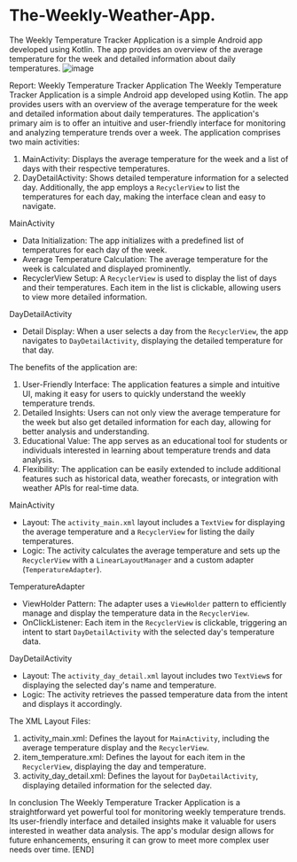 # The-Weekly-Weather-App.
The Weekly Temperature Tracker Application is a simple Android app developed using Kotlin. The app provides an overview of the average temperature for the week and detailed information about daily temperatures. 
![image](https://github.com/Moteno52/The-Weekly-Weather-App./assets/167721584/61310170-4b64-4c49-9b4b-da6868224bc1)

Report: Weekly Temperature Tracker Application
The Weekly Temperature Tracker Application is a simple Android app developed using Kotlin. The app provides users with an overview of the average temperature for the week and detailed information about daily temperatures. The application's primary aim is to offer an intuitive and user-friendly interface for monitoring and analyzing temperature trends over a week.
The application comprises two main activities:
1. MainActivity: Displays the average temperature for the week and a list of days with their respective temperatures.
2. DayDetailActivity: Shows detailed temperature information for a selected day.
Additionally, the app employs a `RecyclerView` to list the temperatures for each day, making the interface clean and easy to navigate.

MainActivity
- Data Initialization: The app initializes with a predefined list of temperatures for each day of the week.
- Average Temperature Calculation: The average temperature for the week is calculated and displayed prominently.
- RecyclerView Setup: A `RecyclerView` is used to display the list of days and their temperatures. Each item in the list is clickable, allowing users to view more detailed information.

DayDetailActivity
- Detail Display: When a user selects a day from the `RecyclerView`, the app navigates to `DayDetailActivity`, displaying the detailed temperature for that day.

The benefits of the application are: 
1. User-Friendly Interface: The application features a simple and intuitive UI, making it easy for users to quickly understand the weekly temperature trends.
2. Detailed Insights: Users can not only view the average temperature for the week but also get detailed information for each day, allowing for better analysis and understanding.
3. Educational Value: The app serves as an educational tool for students or individuals interested in learning about temperature trends and data analysis.
4. Flexibility: The application can be easily extended to include additional features such as historical data, weather forecasts, or integration with weather APIs for real-time data.

MainActivity
- Layout: The `activity_main.xml` layout includes a `TextView` for displaying the average temperature and a `RecyclerView` for listing the daily temperatures.
- Logic: The activity calculates the average temperature and sets up the `RecyclerView` with a `LinearLayoutManager` and a custom adapter (`TemperatureAdapter`).

TemperatureAdapter
- ViewHolder Pattern: The adapter uses a `ViewHolder` pattern to efficiently manage and display the temperature data in the `RecyclerView`.
- OnClickListener: Each item in the `RecyclerView` is clickable, triggering an intent to start `DayDetailActivity` with the selected day's temperature data.

DayDetailActivity
- Layout: The `activity_day_detail.xml` layout includes two `TextView`s for displaying the selected day's name and temperature.
- Logic: The activity retrieves the passed temperature data from the intent and displays it accordingly.

The XML Layout Files:
1. activity_main.xml: Defines the layout for `MainActivity`, including the average temperature display and the `RecyclerView`.
2. item_temperature.xml: Defines the layout for each item in the `RecyclerView`, displaying the day and temperature.
3. activity_day_detail.xml: Defines the layout for `DayDetailActivity`, displaying detailed information for the selected day.

In conclusion The Weekly Temperature Tracker Application is a straightforward yet powerful tool for monitoring weekly temperature trends. Its user-friendly interface and detailed insights make it valuable for users interested in weather data analysis. The app's modular design allows for future enhancements, ensuring it can grow to meet more complex user needs over time.
[END]
